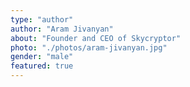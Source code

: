 ```yaml
---
type: "author"
author: "Aram Jivanyan"
about: "Founder and CEO of Skycryptor"
photo: "./photos/aram-jivanyan.jpg"
gender: "male"
featured: true
---
```

